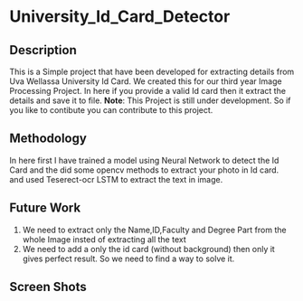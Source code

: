 # University_Id_Card_Detector
## Description
This is a Simple project that have been developed for extracting details from Uva Wellassa University Id Card. We created this for our third year Image Processing Project. In here if you provide a valid Id card then it extract the details and save it to file. **Note**: This Project is still under development. So if you like to contibute you can contribute to this project.
## Methodology 
In here first I have trained a model using Neural Network to detect the Id Card and the did some opencv methods to extract your photo in Id card. and used Teserect-ocr LSTM to extract the text in image.
## Future Work
1. We need to extract only the Name,ID,Faculty and Degree Part from the whole Image insted of extracting all the text
2. We need to add a only the id card (without background) then only it gives perfect result. So we need to find a way to solve it.

## Screen Shots
